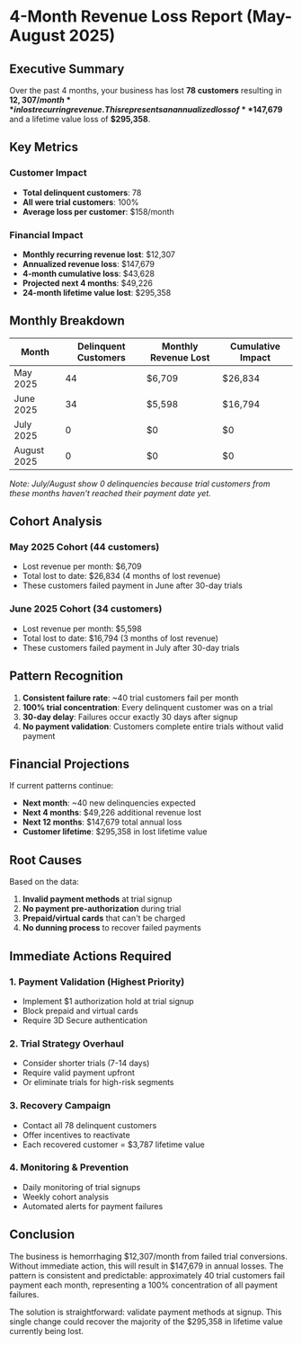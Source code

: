 # 4-Month Revenue Loss Report (May-August 2025)

## Executive Summary

Over the past 4 months, your business has lost **78 customers** resulting in **$12,307/month** in lost recurring revenue. This represents an annualized loss of **$147,679** and a lifetime value loss of **$295,358**.

## Key Metrics

### Customer Impact
- **Total delinquent customers**: 78
- **All were trial customers**: 100%
- **Average loss per customer**: $158/month

### Financial Impact
- **Monthly recurring revenue lost**: $12,307
- **Annualized revenue loss**: $147,679
- **4-month cumulative loss**: $43,628
- **Projected next 4 months**: $49,226
- **24-month lifetime value lost**: $295,358

## Monthly Breakdown

| Month | Delinquent Customers | Monthly Revenue Lost | Cumulative Impact |
|-------|---------------------|---------------------|-------------------|
| May 2025 | 44 | $6,709 | $26,834 |
| June 2025 | 34 | $5,598 | $16,794 |
| July 2025 | 0 | $0 | $0 |
| August 2025 | 0 | $0 | $0 |

*Note: July/August show 0 delinquencies because trial customers from these months haven't reached their payment date yet.*

## Cohort Analysis

### May 2025 Cohort (44 customers)
- Lost revenue per month: $6,709
- Total lost to date: $26,834 (4 months of lost revenue)
- These customers failed payment in June after 30-day trials

### June 2025 Cohort (34 customers)
- Lost revenue per month: $5,598
- Total lost to date: $16,794 (3 months of lost revenue)
- These customers failed payment in July after 30-day trials

## Pattern Recognition

1. **Consistent failure rate**: ~40 trial customers fail per month
2. **100% trial concentration**: Every delinquent customer was on a trial
3. **30-day delay**: Failures occur exactly 30 days after signup
4. **No payment validation**: Customers complete entire trials without valid payment

## Financial Projections

If current patterns continue:
- **Next month**: ~40 new delinquencies expected
- **Next 4 months**: $49,226 additional revenue lost
- **Next 12 months**: $147,679 total annual loss
- **Customer lifetime**: $295,358 in lost lifetime value

## Root Causes

Based on the data:
1. **Invalid payment methods** at trial signup
2. **No payment pre-authorization** during trial
3. **Prepaid/virtual cards** that can't be charged
4. **No dunning process** to recover failed payments

## Immediate Actions Required

### 1. Payment Validation (Highest Priority)
- Implement $1 authorization hold at trial signup
- Block prepaid and virtual cards
- Require 3D Secure authentication

### 2. Trial Strategy Overhaul
- Consider shorter trials (7-14 days)
- Require valid payment upfront
- Or eliminate trials for high-risk segments

### 3. Recovery Campaign
- Contact all 78 delinquent customers
- Offer incentives to reactivate
- Each recovered customer = $3,787 lifetime value

### 4. Monitoring & Prevention
- Daily monitoring of trial signups
- Weekly cohort analysis
- Automated alerts for payment failures

## Conclusion

The business is hemorrhaging $12,307/month from failed trial conversions. Without immediate action, this will result in $147,679 in annual losses. The pattern is consistent and predictable: approximately 40 trial customers fail payment each month, representing a 100% concentration of all payment failures.

The solution is straightforward: validate payment methods at signup. This single change could recover the majority of the $295,358 in lifetime value currently being lost. 